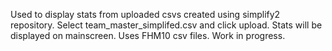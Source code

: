 Used to display stats from uploaded csvs created using simplify2 repository. Select team_master_simplifed.csv and click upload. Stats will be displayed on mainscreen. Uses FHM10 csv files. Work in progress.
